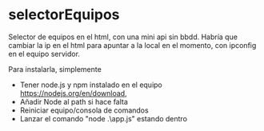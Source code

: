 # selectorEquipos
Selector de equipos en el html, con una mini api sin bbdd. Habría que cambiar la ip en el html para apuntar a la local en el momento, con ipconfig en el equipo servidor.

Para instalarla, simplemente 
- Tener node.js y npm instalado en el equipo https://nodejs.org/en/download, 
- Añadir Node al path si hace falta
- Reiniciar equipo/consola de comandos
- Lanzar el comando "node .\app.js" estando dentro
